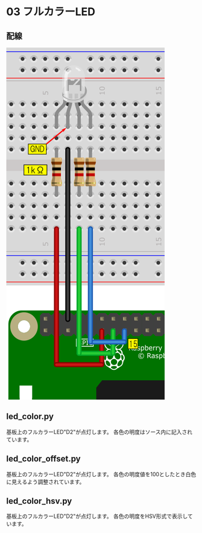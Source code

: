 # 03 フルカラーLED

## 配線

![image](led_color.png)

## led_color.py

基板上のフルカラーLED"D2"が点灯します。
各色の明度はソース内に記入されています。

## led_color_offset.py

基板上のフルカラーLED"D2"が点灯します。
各色の明度値を100としたとき白色に見えるよう調整されています。

## led_color_hsv.py

基板上のフルカラーLED"D2"が点灯します。
各色の明度をHSV形式で表示しています。
